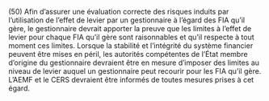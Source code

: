 (50) Afin d’assurer une évaluation correcte des risques induits par l’utilisation de l’effet de levier par un gestionnaire à l’égard des FIA qu’il gère, le gestionnaire devrait apporter la preuve que les limites à l’effet de levier pour chaque FIA qu’il gère sont raisonnables et qu’il respecte à tout moment ces limites. Lorsque la stabilité et l’intégrité du système financier peuvent être mises en péril, les autorités compétentes de l’État membre d’origine du gestionnaire devraient être en mesure d’imposer des limites au niveau de levier auquel un gestionnaire peut recourir pour les FIA qu’il gère. L’AEMF et le CERS devraient être informés de toutes mesures prises à cet égard.